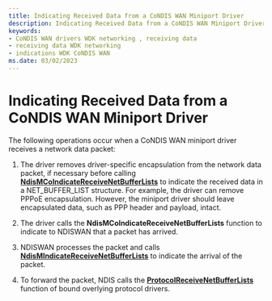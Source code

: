 ```yaml
---
title: Indicating Received Data from a CoNDIS WAN Miniport Driver
description: Indicating Received Data from a CoNDIS WAN Miniport Driver
keywords:
- CoNDIS WAN drivers WDK networking , receiving data
- receiving data WDK networking
- indications WDK CoNDIS WAN
ms.date: 03/02/2023
---
```


# Indicating Received Data from a CoNDIS WAN Miniport Driver





The following operations occur when a CoNDIS WAN miniport driver receives a network data packet:

1.  The driver removes driver-specific encapsulation from the network data packet, if necessary before calling [**NdisMCoIndicateReceiveNetBufferLists**](/windows-hardware/drivers/ddi/ndis/nf-ndis-ndismcoindicatereceivenetbufferlists) to indicate the received data in a NET\_BUFFER\_LIST structure. For example, the driver can remove PPPoE encapsulation. However, the miniport driver should leave encapsulated data, such as PPP header and payload, intact.

2.  The driver calls the **NdisMCoIndicateReceiveNetBufferLists** function to indicate to NDISWAN that a packet has arrived.

3.  NDISWAN processes the packet and calls [**NdisMIndicateReceiveNetBufferLists**](/windows-hardware/drivers/ddi/ndis/nf-ndis-ndismindicatereceivenetbufferlists) to indicate the arrival of the packet.

4.  To forward the packet, NDIS calls the [**ProtocolReceiveNetBufferLists**](/windows-hardware/drivers/ddi/ndis/nc-ndis-protocol_receive_net_buffer_lists) function of bound overlying protocol drivers.

 

